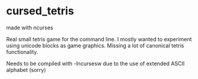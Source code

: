# cursed_tetris
made with ncurses

Real small tetris game for the command line. I mostly wanted to experiment using unicode blocks as game graphics. Missing a lot of canonical tetris functionality.

Needs to be compiled with -lncursesw due to the use of extended ASCII alphabet (sorry)
